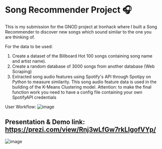 # Song Recommender Project :headphones:

This is my submission for the GNOD project at Ironhack where I built a Song Recommender to discover new songs which sound similar to the one you are thinking of.

For the data to be used:

1. Create a dataset of the Billboard Hot 100 songs containing song name and artist name). 
2. Create a random database of 3000 songs from another database (Web Scraping)
3. Extracted song audio features using Spotify's API through Spotipy on Python to measure similarity. This song audio feature data is used in the building of the K-Means Clustering model. Attention: to make the final function work you need to have a config file containing your own SpotifyAPI credentials


User Workflow:
![image](https://user-images.githubusercontent.com/99660532/222124550-a76be801-cc67-48fc-b684-17f1666b5ae1.png)


## Presentation & Demo link: https://prezi.com/view/Rnj3wLfGw7rkLIgofVYp/

![image](https://user-images.githubusercontent.com/99660532/222124877-19d4a96f-1d3a-4bb3-ab9f-61f66867e438.png)


